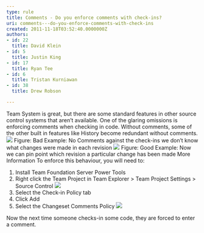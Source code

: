 ```yaml
---
type: rule
title: Comments - Do you enforce comments with check-ins?
uri: comments---do-you-enforce-comments-with-check-ins
created: 2011-11-18T03:52:40.0000000Z
authors:
- id: 22
  title: David Klein
- id: 5
  title: Justin King
- id: 17
  title: Ryan Tee
- id: 6
  title: Tristan Kurniawan
- id: 38
  title: Drew Robson

---
```


 Team System is great, but there are some standard features in other source control systems that aren’t available. One of the glaring omissions is enforcing comments when checking in code. Without comments, some of the other built in features like History become redundant without comments.  ![](/TFS/RulesToBetterVersionControlwithTFS(AKASourceControl)/PublishingImages/CommentsBad.jpg) Figure: Bad Example: No Comments against the check-ins we don’t know what changes were made in each revision ![](/TFS/RulesToBetterVersionControlwithTFS(AKASourceControl)/PublishingImages/CommentsGood.jpg) Figure: Good Example: Now we can pin point which revision a particular change has been made 
More Information 
To enforce this behaviour, you will need to:

1. Install Team Foundation Server Power Tools
2. Right click the Team Project in Team Explorer &gt; Team Project Settings &gt; Source Control ![](/TFS/RulesToBetterVersionControlwithTFS(AKASourceControl)/PublishingImages/Enforce1.jpg)
3. Select the Check-in Policy tab
4. Click Add
5. Select the Changeset Comments Policy 
![](/TFS/RulesToBetterVersionControlwithTFS(AKASourceControl)/PublishingImages/Enforce2.jpg)

 Now the next time someone checks-in some code, they are forced to enter a comment.   
